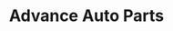 ---
title: "Advance Auto Parts"
url: /charlottesville/advance-auto-parts-twentyninth-place-court/
shop: Autoteile
---